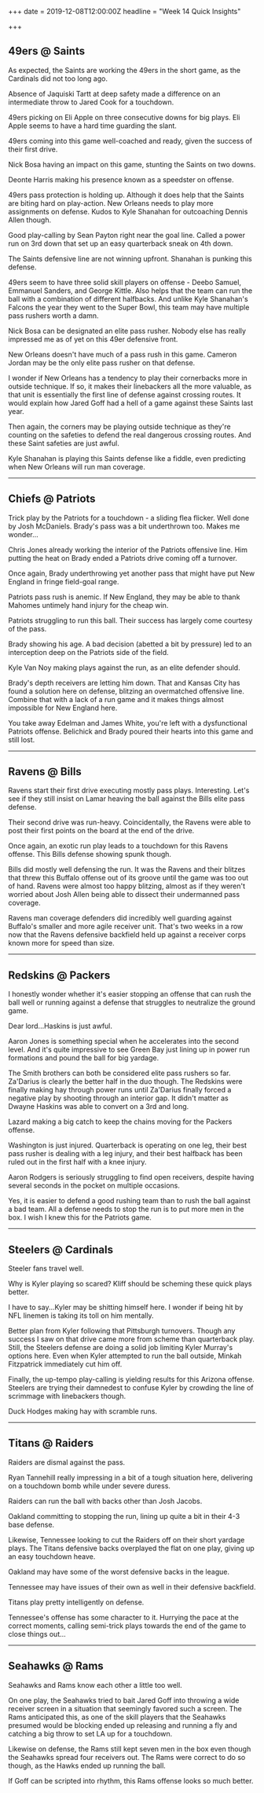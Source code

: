 +++
date = 2019-12-08T12:00:00Z
headline = "Week 14 Quick Insights"

+++
## 49ers @ Saints

As expected, the Saints are working the 49ers in the short game, as the Cardinals did not too long ago.

Absence of Jaquiski Tartt at deep safety made a difference on an intermediate throw to Jared Cook for a touchdown.

49ers picking on Eli Apple on three consecutive downs for big plays. Eli Apple seems to have a hard time guarding the slant.

49ers coming into this game well-coached and ready, given the success of their first drive.

Nick Bosa having an impact on this game, stunting the Saints on two downs.

Deonte Harris making his presence known as a speedster on offense.

49ers pass protection is holding up. Although it does help that the Saints are biting hard on play-action. New Orleans needs to play more assignments on defense. Kudos to Kyle Shanahan for outcoaching Dennis Allen though.

Good play-calling by Sean Payton right near the goal line. Called a power run on 3rd down that set up an easy quarterback sneak on 4th down.

The Saints defensive line are not winning upfront. Shanahan is punking this defense.

49ers seem to have three solid skill players on offense - Deebo Samuel, Emmanuel Sanders, and George Kittle. Also helps that the team can run the ball with a combination of different halfbacks. And unlike Kyle Shanahan's Falcons the year they went to the Super Bowl, this team may have multiple pass rushers worth a damn.

Nick Bosa can be designated an elite pass rusher. Nobody else has really impressed me as of yet on this 49er defensive front.

New Orleans doesn't have much of a pass rush in this game. Cameron Jordan may be the only elite pass rusher on that defense.

I wonder if New Orleans has a tendency to play their cornerbacks more in outside technique. If so, it makes their linebackers all the more valuable, as that unit is essentially the first line of defense against crossing routes. It would explain how Jared Goff had a hell of a game against these Saints last year.

Then again, the corners may be playing outside technique as they're counting on the safeties to defend the real dangerous crossing routes. And these Saint safeties are just awful.

Kyle Shanahan is playing this Saints defense like a fiddle, even predicting when New Orleans will run man coverage.

***

## Chiefs @ Patriots

Trick play by the Patriots for a touchdown - a sliding flea flicker. Well done by Josh McDaniels. Brady's pass was a bit underthrown too. Makes me wonder...

Chris Jones already working the interior of the Patriots offensive line. Him putting the heat on Brady ended a Patriots drive coming off a turnover.

Once again, Brady underthrowing yet another pass that might have put New England in fringe field-goal range.

Patriots pass rush is anemic. If New England, they may be able to thank Mahomes untimely hand injury for the cheap win.

Patriots struggling to run this ball. Their success has largely come courtesy of the pass.

Brady showing his age. A bad decision (abetted a bit by pressure) led to an interception deep on the Patriots side of the field.

Kyle Van Noy making plays against the run, as an elite defender should.

Brady's depth receivers are letting him down. That and Kansas City has found a solution here on defense, blitzing an overmatched offensive line. Combine that with a lack of a run game and it makes things almost impossible for New England here.

You take away Edelman and James White, you're left with a dysfunctional Patriots offense. Belichick and Brady poured their hearts into this game and still lost.

***

## Ravens @ Bills

Ravens start their first drive executing mostly pass plays. Interesting. Let's see if they still insist on Lamar heaving the ball against the Bills elite pass defense.

Their second drive was run-heavy. Coincidentally, the Ravens were able to post their first points on the board at the end of the drive.

Once again, an exotic run play leads to a touchdown for this Ravens offense. This Bills defense showing spunk though.

Bills did mostly well defensing the run. It was the Ravens and their blitzes that threw this Buffalo offense out of its groove until the game was too out of hand. Ravens were almost too happy blitzing, almost as if they weren't worried about Josh Allen being able to dissect their undermanned pass coverage.

Ravens man coverage defenders did incredibly well guarding against Buffalo's smaller and more agile receiver unit. That's two weeks in a row now that the Ravens defensive backfield held up against a receiver corps known more for speed than size.

***

## Redskins @ Packers

I honestly wonder whether it's easier stopping an offense that can rush the ball well or running against a defense that struggles to neutralize the ground game.

Dear lord...Haskins is just awful.

Aaron Jones is something special when he accelerates into the second level. And it's quite impressive to see Green Bay just lining up in power run formations and pound the ball for big yardage.

The Smith brothers can both be considered elite pass rushers so far. Za'Darius is clearly the better half in the duo though. The Redskins were finally making hay through power runs until Za'Darius finally forced a negative play by shooting through an interior gap. It didn't matter as Dwayne Haskins was able to convert on a 3rd and long.

Lazard making a big catch to keep the chains moving for the Packers offense.

Washington is just injured. Quarterback is operating on one leg, their best pass rusher is dealing with a leg injury, and their best halfback has been ruled out in the first half with a knee injury.

Aaron Rodgers is seriously struggling to find open receivers, despite having several seconds in the pocket on multiple occasions.

Yes, it is easier to defend a good rushing team than to rush the ball against a bad team. All a defense needs to stop the run is to put more men in the box. I wish I knew this for the Patriots game.

***

## Steelers @ Cardinals

Steeler fans travel well.

Why is Kyler playing so scared? Kliff should be scheming these quick plays better.

I have to say...Kyler may be shitting himself here. I wonder if being hit by NFL linemen is taking its toll on him mentally.

Better plan from Kyler following that Pittsburgh turnovers. Though any success I saw on that drive came more from scheme than quarterback play. Still, the Steelers defense are doing a solid job limiting Kyler Murray's options here. Even when Kyler attempted to run the ball outside, Minkah Fitzpatrick immediately cut him off.

Finally, the up-tempo play-calling is yielding results for this Arizona offense. Steelers are trying their damnedest to confuse Kyler by crowding the line of scrimmage with linebackers though.

Duck Hodges making hay with scramble runs.

***

## Titans @ Raiders

Raiders are dismal against the pass.

Ryan Tannehill really impressing in a bit of a tough situation here, delivering on a touchdown bomb while under severe duress.

Raiders can run the ball with backs other than Josh Jacobs.

Oakland committing to stopping the run, lining up quite a bit in their 4-3 base defense.

Likewise, Tennessee looking to cut the Raiders off on their short yardage plays. The Titans defensive backs overplayed the flat on one play, giving up an easy touchdown heave.

Oakland may have some of the worst defensive backs in the league.

Tennessee may have issues of their own as well in their defensive backfield.

Titans play pretty intelligently on defense.

Tennessee's offense has some character to it. Hurrying the pace at the correct moments, calling semi-trick plays towards the end of the game to close things out...

***

## Seahawks @ Rams

Seahawks and Rams know each other a little too well.

On one play, the Seahawks tried to bait Jared Goff into throwing a wide receiver screen in a situation that seemingly favored such a screen. The Rams anticipated this, as one of the skill players that the Seahawks presumed would be blocking ended up releasing and running a fly and catching a big throw to set LA up for a touchdown.

Likewise on defense, the Rams still kept seven men in the box even though the Seahawks spread four receivers out. The Rams were correct to do so though, as the Hawks ended up running the ball.

If Goff can be scripted into rhythm, this Rams offense looks so much better.  